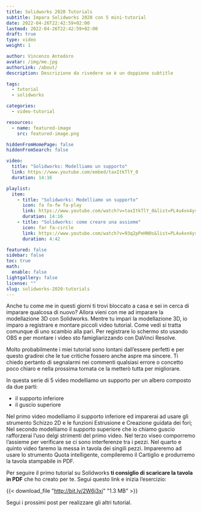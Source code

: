 ```yaml
---
title: Solidworks 2020 Tutorials
subtitle: Impara Solidworks 2020 con 5 mini-tutorial
date: 2022-04-26T22:42:59+02:00
lastmod: 2022-04-26T22:42:59+02:00
draft: true
type: video
weight: 1

author: Vincenzo Antedoro
avatar: /img/me.jpg
authorLink: /about/
description: Descrizione da rivedere se è un doppione subtitle

tags:
  - tutorial
  - solidworks

categories:
  - video-tutorial

resources:
  - name: featured-image
    src: featured-image.png

hiddenFromHomePage: false
hiddenFromSearch: false

video:
  title: "Solidworks: Modelliamo un supporto"
  link: https://www.youtube.com/embed/taxItkTlY_0
  duration: 14:16

playlist:
  item:
    - title: "Solidworks: Modelliamo un supporto"
      icon: fa fa-fw fa-play
      link: https://www.youtube.com/watch?v=taxItkTlY_0&list=PL4u4xn4ysGypW6MSxYvEMR81Thkw3vFP-&index=1
      duration: 14:16
    - title: "Solidworks: come creare una assieme"
      icon: far fa-circle
      link: https://www.youtube.com/watch?v=93q2pPeHN0s&list=PL4u4xn4ysGypW6MSxYvEMR81Thkw3vFP-&index=3
      duration: 4:42

featured: false
sidebar: false
toc: true
math:
  enable: false
lightgallery: false
license: ""
slug: solidworks-2020-tutorials
---
```


Anche tu come me in questi giorni ti trovi bloccato a casa e sei in cerca di imparare qualcosa di nuovo? Allora vieni con me ad imparare la modellazione 3D con Solidworks.
Mentre tu impari la modellazione 3D, io imparo a registrare e montare piccoli video tutorial. Come vedi si tratta comunque di uno scambio alla pari. Per registrare lo schermo sto usando OBS e per montare i video sto famigliarizzando con DaVinci Resolve.

Molto probabilmente i miei tutorial sono lontani dall’essere perfetti e per questo gradirei che le tue critiche fossero anche aspre ma sincere. Ti chiedo pertanto di segnalarmi nei commenti qualsiasi errore o concetto poco chiaro e nella prossima tornata ce la metterò tutta per migliorare.

In questa serie di 5 video modelliamo un supporto per un albero composto da due parti:

- il supporto inferiore
- il guscio superiore

Nel primo video modelliamo il supporto inferiore ed imparerai ad usare gli strumento Schizzo 2D e le funzioni Estrusione e Creazione guidata dei fori;
Nel secondo modelliamo il supporto superiore che io chiamo guscio rafforzerai l’uso delgi strimenti del primo video.
Nel terzo viseo comporremo l’assieme per verificare se ci sono interferenze tra i pezzi.
Nel quarto e quinto video faremo la messa in tavola dei singili pezzi. Impareremo ad usare lo strumento Quota intelligente, compileremo il Cartiglio e produrremo la tavola stampabile in PDF.

Per seguire il primo tutorial su Solidworks **ti consiglio di scaricare la tavola in PDF** che ho creato per te. Segui questo link e inizia l’esercizio:

{{< download_file "http://bit.ly/2W6j3xi" "1.3 MB" >}}

Segui i prossimi post per realizzare gli altri tutorial.
